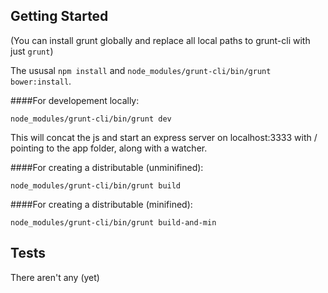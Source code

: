 ## Getting Started

(You can install grunt globally and replace all local paths to grunt-cli with just `grunt`)

The ususal `npm install` and `node_modules/grunt-cli/bin/grunt bower:install`.

####For developement locally:

`node_modules/grunt-cli/bin/grunt dev`

This will concat the js and start an express server on localhost:3333 with / pointing to the app folder, along with a watcher.

####For creating a distributable (unminifined):

`node_modules/grunt-cli/bin/grunt build`

####For creating a distributable (minifined):

`node_modules/grunt-cli/bin/grunt build-and-min`

## Tests 

There aren't any (yet)